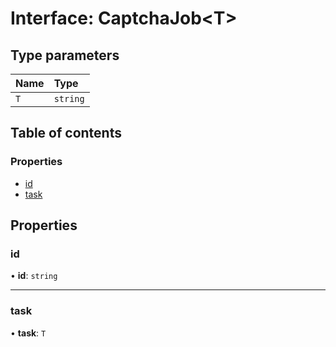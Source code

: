 # Interface: CaptchaJob<T\>

## Type parameters

| Name | Type |
| :------ | :------ |
| `T` | `string` |

## Table of contents

### Properties

- [id](CaptchaJob.md#id)
- [task](CaptchaJob.md#task)

## Properties

### id

• **id**: `string`

___

### task

• **task**: `T`
